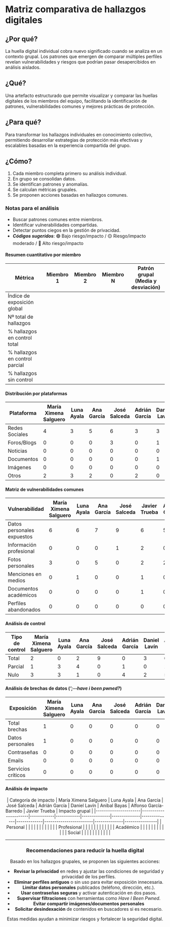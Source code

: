 # Matriz comparativa de hallazgos digitales

## ¿Por qué?

La huella digital individual cobra nuevo significado cuando se analiza en un contexto grupal. Los patrones que emergen de comparar múltiples perfiles revelan vulnerabilidades y riesgos que podrían pasar desapercibidos en análisis aislados.

## ¿Qué?

Una artefacto estructurado que permite visualizar y comparar las huellas digitales de los miembros del equipo, facilitando la identificación de patrones, vulnerabilidades comunes y mejores prácticas de protección.

## ¿Para qué?

Para transformar los hallazgos individuales en conocimiento colectivo, permitiendo desarrollar estrategias de protección más efectivas y escalables basadas en la experiencia compartida del grupo.

## ¿Cómo?

1. Cada miembro completa primero su análisis individual.
1. En grupo se consolidan datos.
1. Se identifican patrones y anomalías.
1. Se calculan métricas grupales.
1. Se proponen acciones basadas en hallazgos comunes.

### Notas para el análisis

- Buscar patrones comunes entre miembros.
- Identificar vulnerabilidades compartidas.
- Detectar puntos ciegos en la gestión de privacidad.
- ***Códigos sugeridos***: 🟢 Bajo riesgo/impacto / 🟡 Riesgo/impacto moderado / 🔴 Alto riesgo/impacto


#### Resumen cuantitativo por miembro

<div align=center>

|Métrica|Miembro 1|Miembro 2|Miembro N|Patrón grupal<br>(Media y desviación)|
|-|-|-|-|-|
|Índice de exposición global|
|Nº total de hallazgos|
|% hallazgos en control total|
|% hallazgos en control parcial|
|% hallazgos sin control|

</div>

#### Distribución por plataformas

<div align=center>

| Plataforma      | María Ximena Salguero | Luna Ayala | Ana García | José Salceda | Adrián García | Daniel Lavín | Anibal Bayas | Alfonso García-Barredo | Javier Trueba | Total grupo |
|-----------------|----------------------|------------|------------|--------------|--------------|--------------|-------------|------------------------|--------------|--------------|
| Redes Sociales  | 4                    | 3          | 5          | 6            | 3            | 3            | 3           | 0                      | 3            | 30           |
| Foros/Blogs     | 0                    | 0          | 0          | 3            | 0            | 1            | 0           | 0                      | 0            | 4            |
| Noticias        | 0                    | 0          | 0          | 0            | 0            | 0            | 0           | 4                      | 0            | 4            |
| Documentos      | 0                    | 0          | 0          | 0            | 0            | 1            | 0           | 0                      | 0            | 1            |
| Imágenes        | 0                    | 0          | 0          | 0            | 0            | 0            | 0           | 0                      | 0            | 0            |
| Otros           | 2                    | 3          | 2          | 0            | 2            | 0            | 3           | 0                      | 3            | 15           |

</div>

#### Matriz de vulnerabilidades comunes

<div align=center>

| Vulnerabilidad             | María Ximena Salguero | Luna Ayala | Ana García | José Salceda | Javier Trueba | Adrián García | Daniel Lavín | Alfonso García-Barredo | Anibal Bayas | **Mn** | % Grupo | Riesgo medio |
|----------------------------|----------------------|------------|------------|--------------|--------------|--------------|--------------|------------------------|-------------|------|--------|--------------|
| Datos personales expuestos | 6                    | 6          | 7          | 9            | 6            | 5            | 5            | 4                      | 6           |      |        |              |
| Información profesional    | 0                    | 0          | 0          | 1            | 2            | 0            | 1            | 0                      | 1           |      |        |              |
| Fotos personales           | 3                    | 0          | 5          | 0            | 2            | 2            | 1            | 0                      | 2           |      |        |              |
| Menciones en medios        | 0                    | 1          | 0          | 0            | 1            | 0            | 2            | 0                      | 0           |      |        |              |
| Documentos académicos      | 0                    | 0          | 0          | 0            | 1            | 0            | 1            | 0                      | 0           |      |        |              |
| Perfiles abandonados       | 0                    | 0          | 0          | 0            | 0            | 0            | 0            | 0                      | 0           |      |        |              |


</div>

#### Análisis de control

<div align=center>

| Tipo de control | María Ximena Salguero | Luna Ayala | Ana García | José Salceda | Adrián García | Daniel Lavín | Anibal Bayas | Alfonso García-Barredo | Javier Trueba | % Grupo | Riesgo promedio |
|----------------|----------------------|------------|------------|--------------|--------------|--------------|-------------|------------------------|--------------|---------|----------------|
| Total          | 2                    | 0          | 2          | 9            | 0            | 3            | 0           | 0                      | 0            |         |                |
| Parcial        | 1                    | 3          | 4          | 0            | 1            | 0            | 1           | 0                      | 1            |         |                |
| Nulo           | 3                    | 3          | 1          | 0            | 4            | 2            | 5           | 4                      | 5            |         |                |


</div>

#### Análisis de brechas de datos (*';--have i been pwned?*)

<div align=center>

| Exposición         | María Ximena Salguero | Luna Ayala | Ana García | José Salceda | Adrián García | Daniel Lavín | Anibal Bayas | Alfonso García-Barredo | Javier Trueba | % Grupal |
|--------------------|----------------------|------------|------------|--------------|--------------|--------------|-------------|------------------------|--------------|---------|
| Total brechas      | 1                    | 0          | 0          | 0            | 0            | 0            | 0           | 0                      | 0            | 100%    |
| Datos personales   | 1                    | 0          | 0          | 0            | 0            | 0            | 0           | 0                      | 0            | 100%    |
| Contraseñas        | 0                    | 0          | 0          | 0            | 0            | 0            | 0           | 0                      | 0            | 0%      |
| Emails             | 0                    | 0          | 0          | 0            | 0            | 0            | 0           | 0                      | 0            | 0%      |
| Servicios críticos | 0                    | 0          | 0          | 0            | 0            | 0            | 0           | 0                      | 0            | 0%      |


</div>

#### Análisis de impacto

<div align=center>
| Categoría de impacto | María Ximena Salguero | Luna Ayala | Ana García | José Salceda | Adrián García | Daniel Lavín | Anibal Bayas | Alfonso García-Barredo | Javier Trueba | Impacto grupal |
|----------------------|----------------------|------------|------------|--------------|--------------|--------------|-------------|------------------------|--------------|----------------|
| Personal             |                      |            |            |              |              |              |             |                        |              |                |
| Profesional          |                      |            |            |              |              |              |             |                        |              |                |
| Académico            |                      |            |            |              |              |              |             |                        |              |                |
| Social               |                      |            |            |              |              |              |             |                        |              |                |


---

### Recomendaciones para reducir la huella digital

Basado en los hallazgos grupales, se proponen las siguientes acciones:

- **Revisar la privacidad** en redes y ajustar las condiciones de seguridad y privacidad de los perfiles.
- **Eliminar perfiles antiguos** o sin uso para evitar exposición innecesaria.
- **Limitar datos personales** publicados (teléfono, dirección, etc.).
- **Usar contraseñas seguras** y activar autenticación en dos pasos.
- **Supervisar filtraciones** con herramientas como *Have I Been Pwned*.
- **Evitar compartir imágenes/documentos personales** 
- **Solicitar desindexación** de contenidos en buscadores si es necesario.

Estas medidas ayudan a minimizar riesgos y fortalecer la seguridad digital.
</div>


</div>
